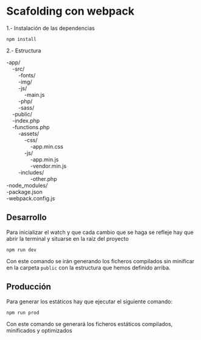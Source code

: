 # Scafolding con webpack


1.- Instalación de las dependencias

```
npm install
```

2.- Estructura

-app/   
&nbsp;&nbsp;&nbsp;&nbsp;-src/   
&nbsp;&nbsp;&nbsp;&nbsp;&nbsp;&nbsp;&nbsp;&nbsp;-fonts/   
&nbsp;&nbsp;&nbsp;&nbsp;&nbsp;&nbsp;&nbsp;&nbsp;-img/   
&nbsp;&nbsp;&nbsp;&nbsp;&nbsp;&nbsp;&nbsp;&nbsp;-js/   
&nbsp;&nbsp;&nbsp;&nbsp;&nbsp;&nbsp;&nbsp;&nbsp;&nbsp;&nbsp;&nbsp;&nbsp;-main.js   
&nbsp;&nbsp;&nbsp;&nbsp;&nbsp;&nbsp;&nbsp;&nbsp;-php/   
&nbsp;&nbsp;&nbsp;&nbsp;&nbsp;&nbsp;&nbsp;&nbsp;-sass/   
&nbsp;&nbsp;&nbsp;&nbsp;-public/   
&nbsp;&nbsp;&nbsp;&nbsp;-index.php   
&nbsp;&nbsp;&nbsp;&nbsp;-functions.php   
&nbsp;&nbsp;&nbsp;&nbsp;&nbsp;&nbsp;&nbsp;&nbsp;-assets/   
&nbsp;&nbsp;&nbsp;&nbsp;&nbsp;&nbsp;&nbsp;&nbsp;&nbsp;&nbsp;&nbsp;&nbsp;-css/   
&nbsp;&nbsp;&nbsp;&nbsp;&nbsp;&nbsp;&nbsp;&nbsp;&nbsp;&nbsp;&nbsp;&nbsp;&nbsp;&nbsp;&nbsp;&nbsp;-app.min.css   
&nbsp;&nbsp;&nbsp;&nbsp;&nbsp;&nbsp;&nbsp;&nbsp;&nbsp;&nbsp;&nbsp;&nbsp;-js/   
&nbsp;&nbsp;&nbsp;&nbsp;&nbsp;&nbsp;&nbsp;&nbsp;&nbsp;&nbsp;&nbsp;&nbsp;&nbsp;&nbsp;&nbsp;&nbsp;-app.min.js   			
&nbsp;&nbsp;&nbsp;&nbsp;&nbsp;&nbsp;&nbsp;&nbsp;&nbsp;&nbsp;&nbsp;&nbsp;&nbsp;&nbsp;&nbsp;&nbsp;-vendor.min.js   
&nbsp;&nbsp;&nbsp;&nbsp;&nbsp;&nbsp;&nbsp;&nbsp;-includes/   
&nbsp;&nbsp;&nbsp;&nbsp;&nbsp;&nbsp;&nbsp;&nbsp;&nbsp;&nbsp;&nbsp;&nbsp;&nbsp;&nbsp;&nbsp;&nbsp;-other.php   
-node_modules/   
-package.json   
-webpack.config.js   


## Desarrollo

Para inicializar el watch y que cada cambio que se haga se refleje hay que abrir la terminal y situarse en la raíz del proyecto

```
npm run dev
```

Con este comando se irán generando los ficheros compilados sin minificar en la carpeta ```public``` con la estructura que hemos definido arriba.

## Producción

Para generar los estáticos hay que ejecutar el siguiente comando:

```
npm run prod
```

Con este comando se generará los ficheros estáticos compilados, minificados y optimizados
